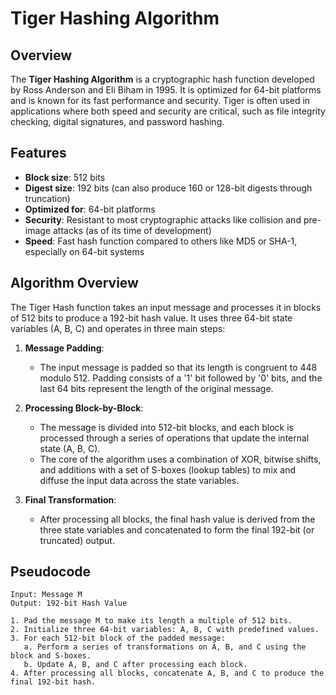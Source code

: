 # Tiger Hashing Algorithm

## Overview
The **Tiger Hashing Algorithm** is a cryptographic hash function developed by Ross Anderson and Eli Biham in 1995. It is optimized for 64-bit platforms and is known for its fast performance and security. Tiger is often used in applications where both speed and security are critical, such as file integrity checking, digital signatures, and password hashing.

## Features
- **Block size**: 512 bits
- **Digest size**: 192 bits (can also produce 160 or 128-bit digests through truncation)
- **Optimized for**: 64-bit platforms
- **Security**: Resistant to most cryptographic attacks like collision and pre-image attacks (as of its time of development)
- **Speed**: Fast hash function compared to others like MD5 or SHA-1, especially on 64-bit systems

## Algorithm Overview
The Tiger Hash function takes an input message and processes it in blocks of 512 bits to produce a 192-bit hash value. It uses three 64-bit state variables (A, B, C) and operates in three main steps:

1. **Message Padding**: 
   - The input message is padded so that its length is congruent to 448 modulo 512. Padding consists of a '1' bit followed by '0' bits, and the last 64 bits represent the length of the original message.
   
2. **Processing Block-by-Block**:
   - The message is divided into 512-bit blocks, and each block is processed through a series of operations that update the internal state (A, B, C).
   - The core of the algorithm uses a combination of XOR, bitwise shifts, and additions with a set of S-boxes (lookup tables) to mix and diffuse the input data across the state variables.

3. **Final Transformation**:
   - After processing all blocks, the final hash value is derived from the three state variables and concatenated to form the final 192-bit (or truncated) output.

## Pseudocode

```plaintext
Input: Message M
Output: 192-bit Hash Value

1. Pad the message M to make its length a multiple of 512 bits.
2. Initialize three 64-bit variables: A, B, C with predefined values.
3. For each 512-bit block of the padded message:
   a. Perform a series of transformations on A, B, and C using the block and S-boxes.
   b. Update A, B, and C after processing each block.
4. After processing all blocks, concatenate A, B, and C to produce the final 192-bit hash.
